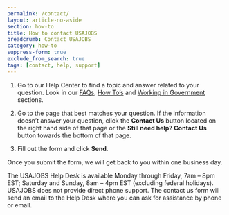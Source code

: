```yaml
---
permalink: /contact/
layout: article-no-aside
section: how-to
title: How to contact USAJOBS
breadcrumb: Contact USAJOBS
category: how-to
suppress-form: true
exclude_from_search: true
tags: [contact, help, support]
---
```


1. Go to our Help Center to find a topic and answer related to your question. Look in our [FAQs](../faq/), [How To’s](../how-to/) and [Working in Government](../working-in-government/) sections.

2. Go to the page that best matches your question. If the information doesn’t answer your question, click the **Contact Us** button located on the right hand side of that page or the **Still need help? Contact Us** button towards the bottom of that page.

3. Fill out the form and click **Send**.

Once you submit the form, we will get back to you within one business day.

The USAJOBS Help Desk is available Monday through Friday, 7am – 8pm EST; Saturday and Sunday, 8am – 4pm EST (excluding federal holidays). USAJOBS does not provide direct phone support. The contact us form will send an email to the Help Desk where you can ask for assistance by phone or email.
